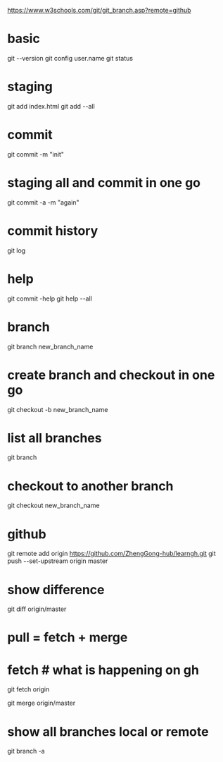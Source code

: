https://www.w3schools.com/git/git_branch.asp?remote=github

# basic 
git --version
git config user.name
git status 

# staging 
git add index.html
git add --all

# commit 
git commit -m "init"
# staging all and commit in one go
git commit -a -m "again" 

# commit history
git log

# help
git commit -help
git help --all

# branch
git branch new_branch_name

# create branch and checkout in one go 
git checkout -b new_branch_name 

# list all branches
git branch 

# checkout to another branch
git checkout new_branch_name

# github 
git remote add origin https://github.com/ZhengGong-hub/learngh.git
git push --set-upstream origin master 

# show difference 
git diff origin/master

# pull = fetch + merge 
# fetch  # what is happening on gh
git fetch origin

git merge origin/master

# show all branches local or remote
git branch -a 
